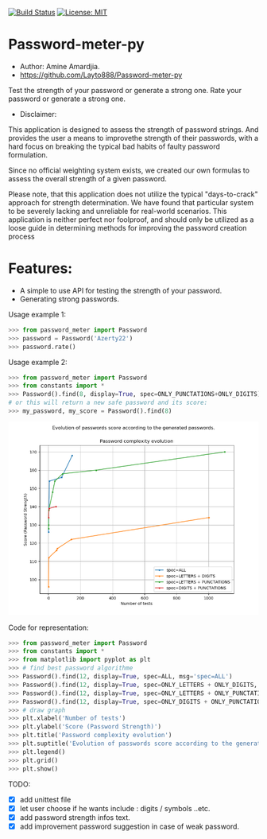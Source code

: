 [![Build Status](https://travis-ci.org/Layto888/Password-meter-py.svg?branch=master)](https://travis-ci.org/Layto888/Password-meter-py)
[![License: MIT](https://img.shields.io/badge/License-MIT-yellow.svg)](https://opensource.org/licenses/MIT)
# Password-meter-py
* Author: Amine Amardjia.
* https://github.com/Layto888/Password-meter-py

Test the strength of your password or generate a strong one.
Rate your password or generate a strong one.
  
* Disclaimer:

This application is designed to assess the strength of password strings.
And provides the user a means to improvethe strength of their passwords, 
with a hard focus on breaking the typical bad habits of faulty password 
formulation.

Since no official weighting system exists, we created our own formulas
to assess the overall strength of a given password.

Please note, that this application does not utilize the typical "days-to-crack"
approach for strength determination.
We have found that particular system to be severely lacking and unreliable
for real-world scenarios. This application is neither perfect nor foolproof,
and should only be utilized as a loose guide in determining methods for
improving the password creation process

# Features:
- A simple to use API for testing the strength of your password.
- Generating strong passwords.




Usage example 1:
```python
>>> from password_meter import Password
>>> password = Password('Azerty22')
>>> password.rate()
```
Usage example 2:
```python
>>> from password_meter import Password
>>> from constants import *
>>> Password().find(8, display=True, spec=ONLY_PUNCTATIONS+ONLY_DIGITS)
# or this will return a new safe password and its score:
>>> my_password, my_score = Password().find(8)
 ```
 ![alt text](https://github.com/Layto888/Password-meter-py/blob/master/pppo.png)
 
 Code for representation:
 
```python
>>> from password_meter import Password
>>> from constants import *
>>> from matplotlib import pyplot as plt
>>> # find best password algorithme 
>>> Password().find(12, display=True, spec=ALL, msg='spec=ALL')
>>> Password().find(12, display=True, spec=ONLY_LETTERS + ONLY_DIGITS, msg='spec=LETTERS + DIGITS')       
>>> Password().find(12, display=True, spec=ONLY_LETTERS + ONLY_PUNCTATIONS, msg='spec=LETTERS + PUNCTATIONS')
>>> Password().find(12, display=True, spec=ONLY_DIGITS + ONLY_PUNCTATIONS, msg='spec=DIGITS + PUNCTATIONS')
>>> # draw graph
>>> plt.xlabel('Number of tests')
>>> plt.ylabel('Score (Password Strength)')
>>> plt.title('Password complexity evolution')
>>> plt.suptitle('Evolution of passwords score according to the generated passwords.')
>>> plt.legend()
>>> plt.grid()
>>> plt.show()
```
 
TODO: 
 - [x] add unittest file
 - [x] let user choose if he wants include : digits / symbols ..etc.
 - [x] add password strength infos text.
 - [x] add improvement password suggestion in case of weak password. 
